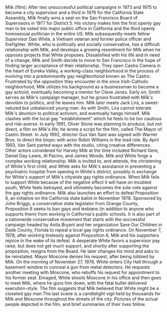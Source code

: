 Milk (film): After two unsuccessful political campaigns in 1973 and 1975 to become a city supervisor and a third in 1976 for the California State Assembly, Milk finally wins a seat on the San Francisco Board of Supervisors in 1977 for District 5. His victory makes him the first openly gay man to be voted into major public office in California and the third openly homosexual politician in the entire US. Milk subsequently meets fellow Supervisor Dan White, a Vietnam veteran and former police officer and firefighter. White, who is politically and socially conservative, has a difficult relationship with Milk, and develops a growing resentment for Milk when he opposes projects that White proposes. Dissatisfied with his life and in need of a change, Milk and Smith decide to move to San Francisco in the hope of finding larger acceptance of their relationship. They open Castro Camera in the heart of Eureka Valley, a working-class neighborhood in the process of evolving into a predominantly gay neighborhood known as The Castro. Frustrated by the opposition they encounter in the once Irish-Catholic neighborhood, Milk utilizes his background as a businessman to become a gay activist, eventually becoming a mentor for Cleve Jones. Early on, Smith serves as Milk's campaign manager, but he grows frustrated with Milk's devotion to politics, and he leaves him. Milk later meets Jack Lira, a sweet-natured but unbalanced young man. As with Smith, Lira cannot tolerate Milk's devotion to political activism, and eventually hangs himself. Milk clashes with the local gay "establishment" which he feels to be too cautious and risk-averse. In early 1991, Oliver Stone was planning to produce, but not direct, a film on Milk's life; he wrote a script for the film, called The Mayor of Castro Street. In July 1992, director Gus Van Sant was signed with Warner Bros. to direct the biopic with actor Robin Williams in the lead role. By April 1993, Van Sant parted ways with the studio, citing creative differences. Other actors considered for Harvey Milk at the time included Richard Gere, Daniel Day-Lewis, Al Pacino, and James Woods. Milk and White forge a complex working relationship. Milk is invited to, and attends, the christening of White's first child, and White asks for Milk's assistance in preventing a psychiatric hospital from opening in White's district, possibly in exchange for White's support of Milk's citywide gay rights ordinance. When Milk fails to support White because of the negative effect it will have on troubled youth, White feels betrayed, and ultimately becomes the sole vote against the gay rights ordinance. Milk also launches an effort to defeat Proposition 6, an initiative on the California state ballot in November 1978. Sponsored by John Briggs, a conservative state legislator from Orange County, Proposition 6 seeks to ban gays and lesbians (in addition to anyone who supports them) from working in California's public schools. It is also part of a nationwide conservative movement that starts with the successful campaign headed by Anita Bryant and her organization Save Our Children in Dade County, Florida to repeal a local gay rights ordinance. On November 7, 1978, after working tirelessly against Proposition 6, Milk and his supporters rejoice in the wake of its defeat. A desperate White favors a supervisor pay raise, but does not get much support, and shortly after supporting the proposition, resigns from the Board. He later changes his mind and asks to be reinstated. Mayor Moscone denies his request, after being lobbied by Milk. On the morning of November 27, 1978, White enters City Hall through a basement window to conceal a gun from metal detectors. He requests another meeting with Moscone, who rebuffs his request for appointment to his former seat. Enraged, White shoots Moscone in his office and then goes to meet Milk, where he guns him down, with the fatal bullet delivered execution-style. The film suggests that Milk believed that White might be a closeted gay man.The last scene is a candlelight vigil held by thousands for Milk and Moscone throughout the streets of the city. Pictures of the actual people depicted in the film, and brief summaries of their lives follow.
